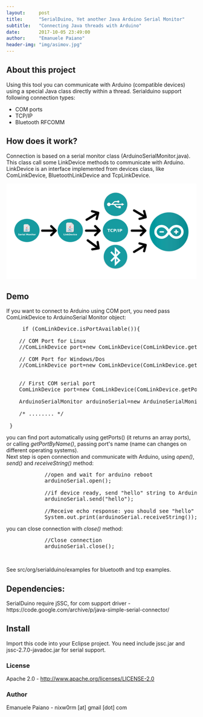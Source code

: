 ```yaml
---
layout:     post
title:      "SerialDuino, Yet another Java Arduino Serial Monitor"
subtitle:   "Connecting Java threads with Arduino"
date:       2017-10-05 23:49:00
author:     "Emanuele Paiano"
header-img: "img/asimov.jpg"
---
```


<h2 class="section-heading">About this project</h2>
Using this tool you can communicate with Arduino (compatible devices) using a special Java class directly within a thread.
Serialduino support following connection types:
<ul>
<li>COM ports</li>
<li>TCP/IP</li>
<li>Bluetooth RFCOMM</li>
</ul>

## How does it work?
Connection is based on a serial monitor class (ArduinoSerialMonitor.java). This class call some LinkDevice methods to communicate with Arduino. 
LinkDevice is an interface implemented from devices class, like ComLinkDevice, BluetoothLinkDevice and TcpLinkDevice.

<img src="https://github.com/emanuelepaiano/serialduino/blob/master/img/image.jpg">

<br>

<h2 class="section-heading">Demo</h2>

If you want to connect to Arduino using COM port, you need pass ComLinkDevice to ArduinoSerial Monitor object:

<pre>
     if (ComLinkDevice.isPortAvailable()){
			
	// COM Port for Linux
	//ComLinkDevice port=new ComLinkDevice(ComLinkDevice.getPortByName("ttyUSB0"), ComLinkDevice.BAUDRATE_9600);
			
	// COM Port for Windows/Dos
	//ComLinkDevice port=new ComLinkDevice(ComLinkDevice.getPortByName("COM1"), ComLinkDevice.BAUDRATE_9600);
			
			
	// First COM serial port
	ComLinkDevice port=new ComLinkDevice(ComLinkDevice.getPorts()[0], ComLinkDevice.BAUDRATE_9600);
			
	ArduinoSerialMonitor arduinoSerial=new ArduinoSerialMonitor(port);
			
	/* ........ */
			
 }
</pre>

you can find port automatically using getPorts() (it returns an array ports), or calling <i>getPortByName()</i>, passing port's name (name can changes on different operating systems). 
<br>Next step is open connection and communicate with Arduino, using <i>open()</i>, <i>send()</i> and <i>receiveString()</i> method:
<pre>
            //open and wait for arduino reboot
			arduinoSerial.open();
			
			//if device ready, send "hello" string to Arduino
			arduinoSerial.send("hello");
			
			//Receive echo response: you should see "hello" on java console
			System.out.print(arduinoSerial.receiveString());
</pre>

you can close connection with <i>close()</i> method:

<pre>
            //Close connection
			arduinoSerial.close();
</pre>

<br>

See src/org/serialduino/examples for bluetooth and tcp examples.

<h2 class="section-heading"> Dependencies:</h2> 
SerialDuino require jSSC, for com support driver - https://code.google.com/archive/p/java-simple-serial-connector/

<h2 class="section-heading">Install</h2>
Import this code into your Eclipse project. You need include jssc.jar and jssc-2.7.0-javadoc.jar for serial support. 

### License
Apache 2.0 - http://www.apache.org/licenses/LICENSE-2.0

### Author
Emanuele Paiano - nixw0rm [at] gmail [dot] com
